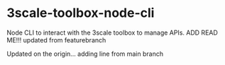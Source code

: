# 3scale-toolbox-node-cli
Node CLI to interact with the 3scale toolbox to manage APIs.
ADD READ ME!!!
updated from featurebranch

Updated on the origin...
adding line from main branch
